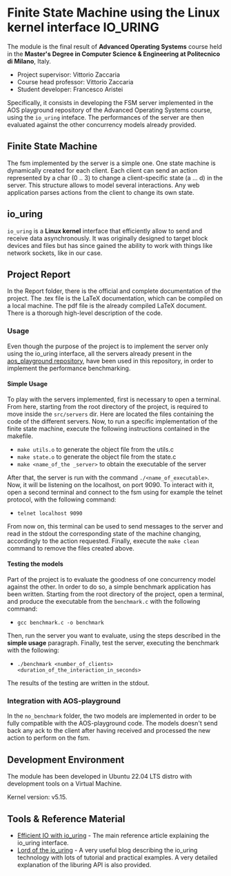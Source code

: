 # Finite State Machine using the Linux kernel interface IO_URING

The module is the final result of **Advanced Operating Systems** course held in the **Master's Degree in Computer Science & Engineering at Politecnico di Milano**, Italy.

- Project supervisor: Vittorio Zaccaria
- Course head professor: Vittorio Zaccaria
- Student developer: Francesco Aristei

Specifically, it consists in developing the FSM server implemented in the AOS playground repository of the Advanced Operating Systems course, using the `io_uring` inteface.
The performances of the server are then evaluated against the other concurrency models already provided.

## Finite State Machine

The fsm implemented by the server is a simple one. 
One state machine is dynamically created for each client.
Each client can send an action represented by a char (0 .. 3) to change a client-specific state
(a ... d) in the server.
This structure allows to model several interactions. 
Any web application parses actions from the client to change its own state.

## io_uring

`io_uring` is a **Linux kernel** interface that efficiently allow to send and receive data asynchronously. 
It was originally designed to target block devices and files but has since gained the ability to work with things like network sockets, like in our case.

## Project Report

In the Report folder, there is the official and complete documentation of the project. 
The .tex file is the LaTeX documentation, which can be compiled on a local machine. 
The pdf file is the already compiled LaTeX document.
There is a thorough high-level description of the code.

### Usage

Even though the purpose of the project is to implement the server only using the io_uring interface, all the servers already present in the [aos_playground repository](https://github.com/vzaccaria/aos-playground/tree/master/code/th-c-async), have been used in this repository, in order to implement the performance benchmarking.

#### Simple Usage

To play with the servers implemented, first is necessary to open a terminal.
From here, starting from the root directory of the project, is required to move inside the `src/servers` dir.
Here are located the files containing the code of the different servers.
Now, to run a specific implementation of the finite state machine, execute the following instructions contained in the makefile.

- `make utils.o` to generate the object file from the utils.c
- `make state.o` to generate the object file from the state.c
- `make <name_of_the _server>` to obtain the executable of the server

After that, the server is run with the command `./<name_of_executable>`.
Now, it will be listening on the localhost, on port 9090.
To interact with it, open a second terminal and connect to the fsm using for example the telnet protocol, with the following command:
- `telnet localhost 9090`

From now on, this terminal can be used to send messages to the server and read in the stdout the corresponding state of the machine changing, accordingly to the action requested.
Finally, execute the `make clean` command to remove the files created above.

#### Testing the models

Part of the project is to evaluate the goodness of one concurrency model against the other.
In order to do so, a simple benchmark application has been written.
Starting from the root directory of the project, open a terminal, and produce the executable from the `benchmark.c` with the following command:

- `gcc benchmark.c -o benchmark`

Then, run the server you want to evaluate, using the steps described in the **simple usage** paragraph.
Finally, test the server, executing the benchmark with the following:

- `./benchmark <number_of_clients> <duration_of_the_interaction_in_seconds>`

The results of the testing are written in the stdout.

### Integration with AOS-playground

In the `no_benchmark` folder, the two models are implemented in order to be fully compatible with the AOS-playground code.
The models doesn't send back any ack to the client after having received and processed the new action to perform on the fsm.


## Development Environment

The module has been developed in Ubuntu 22.04 LTS distro with development tools on a Virtual Machine.

Kernel version: v5.15.

## Tools & Reference Material

- [Efficient IO with io_uring](https://kernel.dk/io_uring.pdf) - The main reference article explaining the io_uring interface.  
- [Lord of the io_uring](https://unixism.net/loti/) - A very useful blog describing the io_uring technology with lots of tutorial and practical examples. A very detailed explanation of the liburing API is also provided.
